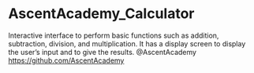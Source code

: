 # AscentAcademy_Calculator
Interactive interface to perform basic functions such as addition, subtraction, division, and multiplication.
It has a display screen to display the user’s input and to give the results.
@AscentAcademy
https://github.com/AscentAcademy
